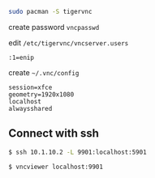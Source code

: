 ```bash
sudo pacman -S tigervnc
```

create password
`vncpasswd`

edit `/etc/tigervnc/vncserver.users`
```
:1=enip
```

create `~/.vnc/config`
```
session=xfce
geometry=1920x1080
localhost
alwaysshared
```



## Connect with ssh
```bash
$ ssh 10.1.10.2 -L 9901:localhost:5901
```

```bash
$ vncviewer localhost:9901
```